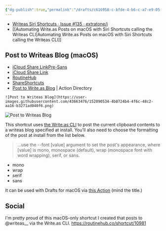 ```yaml
---
{"dg-publish":true,"permalink":"/drafts/c616958-c-bfde-4-b6-c-a7-e9-05-cbaf-394-e08/","dgHomeLink":true,"dgPassFrontmatter":false}
---
```


- [Writeas Siri Shortcuts · Issue #135 · extratone/i](https://github.com/extratone/i/issues/135)
- [[Automating Write.as Posts on macOS with Siri Shortcuts calling the Writeas CLI|Automating Write.as Posts on macOS with Siri Shortcuts calling the Writeas CLI]]

## Post to Writeas Blog (macOS)
- [iCloud Share LinkPre-Sans](https://www.icloud.com/shortcuts/90fd0010f9c24a20bd0216accad5612a)
- [iCloud Share Link](https://www.icloud.com/shortcuts/cd55441af5be46708e0e1e7e6c340768)
- [RoutineHub](https://routinehub.co/shortcut/10981/)
- [ShareShortcuts](https://shareshortcuts.com/shortcuts/1733-post-to-write.as-blog-macos.html)
- [Post to Write.as Blog](https://actions.getdrafts.com/a/1u0) | Action Directory 

`![Post to Writeas Blog](https://user-images.githubusercontent.com/43663476/152090534-4b0724b4-4f6c-48c2-aa16-b3271ad040f6.png)`

![Post to Writeas Blog](https://user-images.githubusercontent.com/43663476/152098127-6408d6fc-8afd-482c-86aa-0bee8c1b0027.png)

This shortcut uses [the Write.as CLI](https://write.as/apps/cli) to post the current clipboard contents to a writeas blog specified at install. You'll also need to choose the formatting of the post at install from the list below.

> …use the --font [value] argument to set the post's appearance, where [value] is mono, monospace (default), wrap (monospace font with word wrapping), serif, or sans.

- mono
- wrap
- serif
- sans

It can be used with Drafts for macOS via [this Action](https://actions.getdrafts.com/a/1u0) (mind the title.)

## Social

I'm pretty proud of this macOS-only shortcut I created that posts to @writeas__ via the Write.as CLI. https://routinehub.co/shortcut/10981